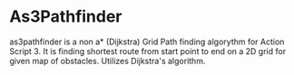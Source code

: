 As3Pathfinder
=============

as3pathfinder is a non a* (Dijkstra) Grid Path finding algorythm for Action Script 3. 
It is finding shortest route from start point to end on a 2D grid for given map of obstacles. Utilizes Dijkstra's algorithm.
